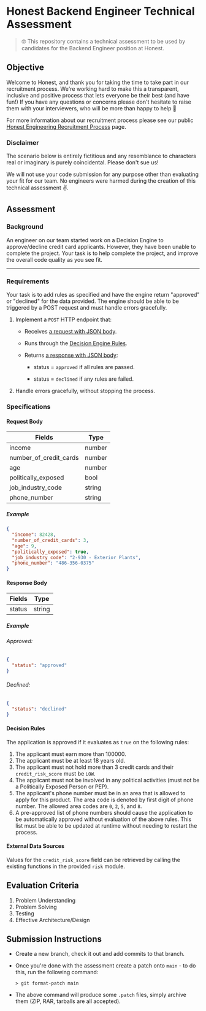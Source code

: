 # Honest Backend Engineer Technical Assessment

>
> 🤓 This repository contains a technical assessment to be used by candidates for the Backend Engineer position at Honest.
>

## Objective

Welcome to Honest, and thank you for taking the time to take part in our recruitment process. We're working hard to make
this a transparent, inclusive and positive process that lets everyone be their best (and have fun!) If you have any questions
or concerns please don't hesitate to raise them with your interviewers, who will be more than happy to help 🙂

For more information about our recruitment process please see our public [Honest Engineering Recruitment Process](https://www.notion.so/honestbank/Honest-Engineering-Recruitment-Process-0ddc3af604c14c6eba20399374edfd47)
page.

### Disclaimer

The scenario below is entirely fictitious and any resemblance to characters real or imaginary is purely coincidental. Please
don't sue us!

We will not use your code submission for any purpose other than evaluating your fit for our team. No engineers were 
harmed during the creation of this technical assessment ✌️.

## Assessment

### Background

An engineer on our team started work on a Decision Engine to approve/decline credit card applicants. However, they have
been unable to complete the project. Your task is to help complete the project, and improve the overall code quality as
you see fit.

---

### Requirements

Your task is to add rules as specified
and have the engine return "approved" or "declined" for the data provided. The engine should be able to be triggered by
a POST request and must handle errors gracefully.

1. Implement a `POST` HTTP endpoint that:

   * Receives [a request with JSON body](#request-body).

   * Runs through the [Decision Engine Rules](#decision-rules).

   * Returns [a response with JSON body](#response-body):

     * status = `approved` if all rules are passed.

     * status = `declined` if any rules are failed.

1. Handle errors gracefully, without stopping the process.

### Specifications

#### Request Body

| Fields                   | Type        |
| -----------              | ----------- |
| income                   | number      |
| number_of_credit_cards   | number      |
| age                      | number      |
| politically_exposed      | bool        |
| job_industry_code        | string      |
| phone_number             | string      |

##### Example

```json
{
  "income": 82428,
  "number_of_credit_cards": 3,
  "age": 9,
  "politically_exposed": true,
  "job_industry_code": "2-930 - Exterior Plants",
  "phone_number": "486-356-0375"
}
```

#### Response Body

| Fields                   | Type        |
| -----------              | ----------- |
| status                   | string      |

##### Example

###### Approved:

```json
{
  "status": "approved"
}
```

###### Declined:

```json
{
  "status": "declined"
}
```

#### Decision Rules

The application is approved if it evaluates as `true` on the following rules:

1. The applicant must earn more than 100000.
1. The applicant must be at least 18 years old.
1. The applicant must not hold more than 3 credit cards and their `credit_risk_score` must be `LOW`.
1. The applicant must not be involved in any political activities (must not be a Politically Exposed Person or PEP).
1. The applicant's phone number must be in an area that is allowed to apply for this product. The area code is denoted by first digit of phone number. The allowed area codes are `0`, `2`, `5`, and `8`.
1. A pre-approved list of phone numbers should cause the application to be automatically approved without evaluation of the above rules. This list must be able to be updated at runtime without needing to restart the process.

#### External Data Sources

Values for the `credit_risk_score` field can be retrieved by calling the existing functions in the provided `risk` module.

## Evaluation Criteria

1. Problem Understanding
1. Problem Solving
1. Testing
1. Effective Architecture/Design

## Submission Instructions

* Create a new branch, check it out and add commits to that branch.
* Once you're done with the assessment create a patch onto `main` - to do this, run the following command:

  ```shell
  > git format-patch main
  ```

* The above command will produce some `.patch` files, simply archive them (ZIP, RAR, tarballs are all accepted).
